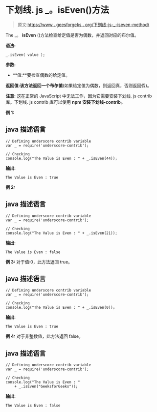 # 下划线. js _。isEven()方法

> 原文:[https://www . geesforgeks . org/下划线-js-_-iseven-method/](https://www.geeksforgeeks.org/underscore-js-_-iseven-method/)

The _。 **isEven** ()方法检查给定值是否为偶数，并返回对应的布尔值。

**语法:**

```
_.isEven( value );
```

**参数:**

*   **值:**要检查偶数的给定值。

**返回值:**该方法返回一个**布尔值**(如果给定值为偶数，则返回真，否则返回假)。

**注意:** 这在正常的 JavaScript 中无法工作，因为它需要安装下划线. js contrib 库。下划线. js contrib 库可以使用 **npm 安装下划线-contrib。**

**例 1:**

## java 描述语言

```
// Defining underscore contrib variable
var _ = require('underscore-contrib');

// Checking
console.log("The Value is Even : " + _.isEven(44));
```

**输出:**

```
The Value is Even : true
```

**例 2:**

## java 描述语言

```
// Defining underscore contrib variable
var _ = require('underscore-contrib'); 

// Checking
console.log("The Value is Even : " + _.isEven(21));
```

**输出:**

```
The Value is Even : false
```

**例 3:** 对于值:0，此方法返回 true。

## java 描述语言

```
// Defining underscore contrib variable
var _ = require('underscore-contrib'); 

// Checking
console.log("The Value is Even : " + _.isEven(0));
```

**输出:**

```
The Value is Even : true
```

**例 4:** 对于非整数值，此方法返回 false。

## java 描述语言

```
// Defining underscore contrib variable
var _ = require('underscore-contrib'); 

// Checking
console.log("The Value is Even : " 
    + _.isEven("GeeksforGeeks"));
```

**输出:**

```
The Value is Even : false
```